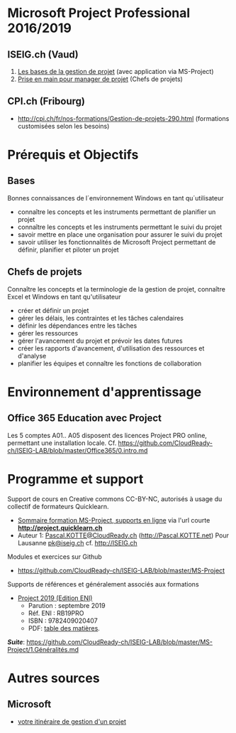 # Microsoft Project Professional 2016/2019
## ISEIG.ch (Vaud)
1. [Les bases de la gestion de projet](http://iseig.ch/index.php?cnnx_nRef=13&cnnx_nLien=3) (avec application via MS-Project)
2. [Prise en main pour manager de projet](http://iseig.ch/index.php?cnnx_nRef=14&cnnx_nLien=3) (Chefs de projets)
## CPI.ch (Fribourg)
* http://cpi.ch/fr/nos-formations/Gestion-de-projets-290.html (formations customisées selon les besoins)

# Prérequis et Objectifs
## Bases
Bonnes connaissances de l´environnement Windows en tant qu´utilisateur
* connaître les concepts et les instruments permettant de planifier un projet
* connaître les concepts et les instruments permettant le suivi du projet
* savoir mettre en place une organisation pour assurer le suivi du projet
* savoir utiliser les fonctionnalités de Microsoft Project permettant de définir, planifier et piloter un projet
## Chefs de projets
Connaître les concepts et la terminologie de la gestion de projet, connaître Excel et Windows en tant qu'utilisateur
* créer et définir un projet 
* gérer les délais, les contraintes et les tâches calendaires 
* définir les dépendances entre les tâches 
* gérer les ressources 
* gérer l'avancement du projet et prévoir les dates futures 
* créer les rapports d'avancement, d'utilisation des ressources et d'analyse 
* planifier les équipes et connaître les fonctions de collaboration

# Environnement d'apprentissage
## Office 365 Education avec Project
Les 5 comptes A01.. A05 disposent des licences Project PRO online, permettant une installation locale. Cf. https://github.com/CloudReady-ch/ISEIG-LAB/blob/master/Office365/0.intro.md

# Programme et support
Support de cours en Creative commons CC-BY-NC, autorisés à usage du collectif de formateurs Quicklearn.
* [Sommaire formation MS-Project, supports en ligne](https://medium.com/quicklearn/microsoft-project-f06098f3913a?source=friends_link&sk=0f625dcb6084bfadc0fbcb9fc651e684) via l'url courte **http://project.quicklearn.ch**
* Auteur 1: Pascal.KOTTE@CloudReady.ch (http://Pascal.KOTTE.net) Pour Lausanne pk@iseig.ch cf. http://ISEIG.ch

Modules et exercices sur Github
* https://github.com/CloudReady-ch/ISEIG-LAB/blob/master/MS-Project

Supports de références et généralement associés aux formations
* [Project 2019 (Edition ENI)](https://www.editions-eni.fr/livre/project-2019-9782409020407)
  * Parution : septembre 2019
  * Réf. ENI : RB19PRO
  * ISBN : 9782409020407
  * PDF: [table des matières](https://github.com/CloudReady-ch/ISEIG-LAB/blob/master/MS-Project/Sample-ENI/ENI%20Project%202019%20-%20Table%20des%20mati%C3%A8res_978-2-409-02040-7.pdf).

***Suite***: https://github.com/CloudReady-ch/ISEIG-LAB/blob/master/MS-Project/1.Généralités.md

# Autres sources
## Microsoft
* [votre itinéraire de gestion d'un projet](https://support.office.com/fr-fr/article/la-carte-du-projet-votre-itin%C3%A9raire-de-gestion-d-un-projet-a0c5bf0e-94d9-48b8-a11f-db7e2d9df6c3)
